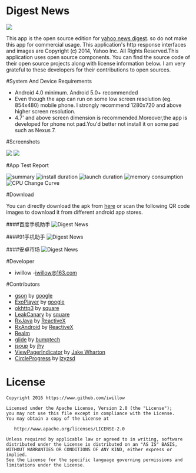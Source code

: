 # Digest News
![](https://github.com/iwillow/DigestNews/blob/master/app/src/main/res/mipmap-xxxhdpi/ic_launcher.png)

This app is the open source edition for [yahoo news digest](https://play.google.com/store/apps/details?id=com.yahoo.mobile.client.android.atom). so do not make this app for commercial usage. This application's  http   response interfaces and images  are Copyright (c) 2014, Yahoo Inc. All Rights Reserved.This application uses open source components. You can find the source code of their open source projects along with license information below.  I am  very grateful to these developers for their contributions to open sources.


#System And Device Requirements

* Android 4.0 minimum. Android 5.0+ recommended
* Even though the app can run on some low screen resolution  (eg. 854x480) mobile phone. I strongly recommend 1280x720 and above higher screen resolution.
* 4.7' and above screen dimension is recommended.Moreover,the app is developed for phone not pad.You'd better not install it on some pad  such as Nexus 7.


#Screenshots

![](https://github.com/iwillow/DigestNews/blob/master/screenshots/img1.png)
![](https://github.com/iwillow/DigestNews/blob/master/screenshots/img2.png)

#App Test Report

![summary](https://github.com/iwillow/DigestNews/blob/master/screenshots/summary.png)
![install duration](https://github.com/iwillow/DigestNews/blob/master/screenshots/install_duration.png)
![launch duration](https://github.com/iwillow/DigestNews/blob/master/screenshots/launch_duration.png)
![memory consumption](https://github.com/iwillow/DigestNews/blob/master/screenshots/memory_consumption.png)
![CPU Change Curve](https://github.com/iwillow/DigestNews/blob/master/screenshots/CPU_curve.png)



#Download

You can directly download the apk from [here](https://github.com/iwillow/DigestNews/blob/master/screenshots/DigestNew_v1.01.apk) or scan the following QR code images to download it from different android app stores. 

####百度手机助手
![Digest News](http://d.hiphotos.bdimg.com/wisegame/pic/item/aa3d70cf3bc79f3dc30bcce5bda1cd11738b2978.jpg)

####91手机助手
![Digest News](http://nav.sj.91.com/QrCodeController.ashx?s=4&e=1&t=http%3a%2f%2fpcib.sj.91.com%2fsoft%2fController.ashx%3faction%3dreadfile%26f_id%3d42070094%26platform%3dandroid%26position%3d1000011%26positionIndex%3d1%26project%3d2200%26qrcode%3d1)

####安卓市场
![Digest News](http://img.r1.market.hiapk.com/data/upload/qrcode/2016/5_23/14/9c8ee59c-f2b7-49ba-b892-9804973ee730.png)


#Developer

* iwillow -[iwillow@163.com](mailto:iwillow@163.com)


#Contributors

* [gson](https://github.com/google/gson) by [google](https://github.com/google)
* [ExoPlayer](https://github.com/google/ExoPlayer) by [google](https://github.com/google)
* [okhttp3](https://github.com/square/okhttp) by [square](https://github.com/square/)
* [LeakCanary](https://github.com/square/leakcanary) by [square](https://github.com/square/)
* [RxJava](https://github.com/ReactiveX/RxJava) by [ReactiveX](https://github.com/ReactiveX)
* [RxAndroid](https://github.com/ReactiveX/RxAndroid) by [ReactiveX](https://github.com/ReactiveX)
* [Realm](https://github.com/realm/realm-java) 
* [glide](https://github.com/bumptech/glide) by [bumptech](https://github.com/bumptech)
* [jsoup](https://github.com/jhy/jsoup) by [jhy](https://github.com/jhy)
* [ViewPagerIndicator](https://github.com/JakeWharton/ViewPagerIndicator) by [Jake Wharton](https://github.com/JakeWharton)
* [CircleProgress](https://github.com/lzyzsd/CircleProgress) by [lzyzsd](https://github.com/lzyzsd)


License
=======

    Copyright 2016 https://www.github.com/iwillow
    
    Licensed under the Apache License, Version 2.0 (the "License");
    you may not use this file except in compliance with the License.
    You may obtain a copy of the License at

       http://www.apache.org/licenses/LICENSE-2.0

    Unless required by applicable law or agreed to in writing, software
    distributed under the License is distributed on an "AS IS" BASIS,
    WITHOUT WARRANTIES OR CONDITIONS OF ANY KIND, either express or implied.
    See the License for the specific language governing permissions and
    limitations under the License.


